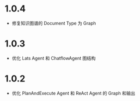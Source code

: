 # 1.0.4
* 修复知识图谱的 Document Type 为 Graph

# 1.0.3
* 优化 Lats Agent 和 ChatflowAgent 图结构

# 1.0.2
* 优化 PlanAndExecute Agent 和 ReAct Agent 的 Graph 和输出